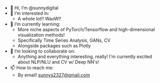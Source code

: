 - 👋 Hi, I’m @sunnydigital
- 👀 I’m interested in:
    - A whole lot!! WaoW!!
- 🌱 I’m currently learning:
    - More niche aspects of PyTorch/Tensorflow and high-dimensional visualization methods!
    - Specifically Time Series Analysis, GANs, CV
    - Alongside packages such as Plotly
- 💞️ I’m looking to collaborate on:
    - Anything and everything interesting, really! I'm currently excited about NLP/NLU and CV w/ Deep NN's!
- 📫 How to reach me:
    - By email! sunnys2327@gmail.com

<!---
sunnydigital/sunnydigital is a ✨ special ✨ repository because its `README.md` (this file) appears on your GitHub profile.
You can click the Preview link to take a look at your changes.
--->
